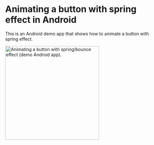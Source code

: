 # Animating a button with spring effect in Android

This is an Android demo app that shows how to animate a button with spring effect.


<img src='https://raw.githubusercontent.com/evgenyneu/bounce-button-animation-android/master/Graphics/bubble-button-animation-demo-android-app.gif' width='300' alt='Animating a button with spring/bounce effect (demo Android app).'>
